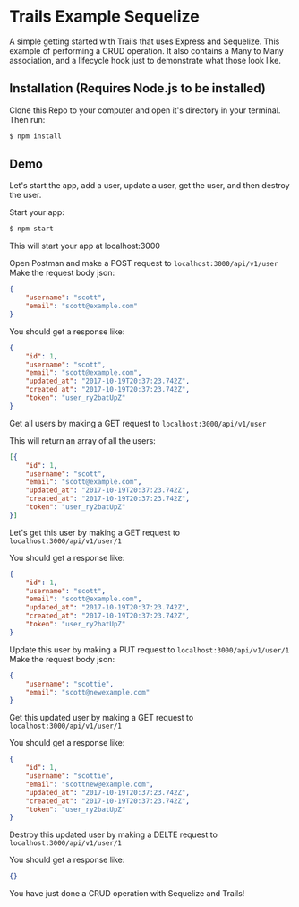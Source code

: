 # Trails Example Sequelize
A simple getting started with Trails that uses Express and Sequelize.
This example of performing a CRUD operation.
It also contains a Many to Many association, and a lifecycle hook just to demonstrate what those look like.

## Installation (Requires Node.js to be installed)
Clone this Repo to your computer and open it's directory in your terminal. Then run:

```sh
$ npm install
```

## Demo
Let's start the app, add a user, update a user, get the user, and then destroy the user.

Start your app:
```sh
$ npm start
```
This will start your app at localhost:3000

Open Postman and make a POST request to `localhost:3000/api/v1/user`
Make the request body json:
```json
{
	"username": "scott",
	"email": "scott@example.com"
}
```

You should get a response like:
```json
{
    "id": 1,
    "username": "scott",
    "email": "scott@example.com",
    "updated_at": "2017-10-19T20:37:23.742Z",
    "created_at": "2017-10-19T20:37:23.742Z",
    "token": "user_ry2batUpZ"
}
```

Get all users by making a GET request to `localhost:3000/api/v1/user`

This will return an array of all the users:
```json
[{
    "id": 1,
    "username": "scott",
    "email": "scott@example.com",
    "updated_at": "2017-10-19T20:37:23.742Z",
    "created_at": "2017-10-19T20:37:23.742Z",
    "token": "user_ry2batUpZ"
}]
```

Let's get this user by making a GET request to `localhost:3000/api/v1/user/1`

You should get a response like:
```json
{
    "id": 1,
    "username": "scott",
    "email": "scott@example.com",
    "updated_at": "2017-10-19T20:37:23.742Z",
    "created_at": "2017-10-19T20:37:23.742Z",
    "token": "user_ry2batUpZ"
}
```

Update this user by making a PUT request to `localhost:3000/api/v1/user/1`
Make the request body json:
```json
{
	"username": "scottie",
	"email": "scott@newexample.com"
}
```

Get this updated user by making a GET request to `localhost:3000/api/v1/user/1`

You should get a response like:
```json
{
    "id": 1,
    "username": "scottie",
    "email": "scottnew@example.com",
    "updated_at": "2017-10-19T20:37:23.742Z",
    "created_at": "2017-10-19T20:37:23.742Z",
    "token": "user_ry2batUpZ"
}
```

Destroy this updated user by making a DELTE request to `localhost:3000/api/v1/user/1`

You should get a response like:
```json
{}
```

You have just done a CRUD operation with Sequelize and Trails!
